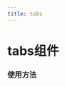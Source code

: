 ```yaml
---
title: tabs
---
```

# tabs组件

### 使用方法
<!-- <ClientOnly> -->
  <demoButton></demoButton>
<!-- </ClientOnly> -->

